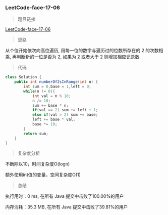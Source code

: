### LeetCode-face-17-06

> 题目链接

[LeetCode-face-17-06](https://leetcode-cn.com/problems/number-of-2s-in-range-lcci/)

> 思路

从个位开始依次向高位遍历, 用每一位的数字与遍历过的位数所存在的 2 的次数相乘, 再判断新的一位是否为 2, 如果为 2 或者大于 2 则增加相应记录数.

> 代码

```java
class Solution {
    public int numberOf2sInRange(int n) {
        int sum = 0,base = 1,left = 0;
        while(n != 0){
            int val = n % 10;
            n /= 10;
            sum += base * n;
            if(val == 2) sum += left + 1;
            else if(val > 2) sum += base;
            left += base * val;
            base *= 10;
        }
        return sum;
    }
}
```

> 复杂度分析

不断除以10，时间复杂度O(logn)

额外使用int值的变量，空间复杂度O(1)

> 总结

执行用时：0 ms, 在所有 Java 提交中击败了100.00%的用户

内存消耗：35.3 MB, 在所有 Java 提交中击败了39.81%的用户
